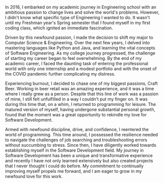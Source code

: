 In 2016, I embarked on my academic journey in Engineering school with an ambitious passion to change lives and solve the world's problems. However, I didn't know what specific type of 
Engineering I wanted to do. It wasn't until my Freshman year's Spring semester that I found myself in my first coding class, which ignited an immediate fascination.

Driven by this newfound passion, I made the decision to shift my major to Computer Science & Engineering. Over the next few years, I delved into mastering languages like Python and Java, and 
learning the vital concepts of Software Engineering. As my college journey progressed, the challenge of starting my career began to feel overwhelming. By the end of my academic career, I faced 
the daunting task of entering the professional world with only one internship and a modest portfolio and with the onset of the COVID pandemic further complicating my distress.

Experiencing burnout, I decided to chase one of my biggest passions, Craft Beer. Working in beer retail was an amazing experience, and it was a time where I really grew as a person. Despite 
that this line of work was a passion of mine, I still felt unfulfilled in a way I couldn't put my finger on. It was during this time that, on a whim, I returned to programming for leisure. The 
matured version of myself, having undergone substantial personal growth, found that the moment was a great opportunity to rekindle my love for Software Development.

Armed with newfound discipline, drive, and confidence, I reentered the world of programming. This time around, I possessed the resilience needed to navigate the challenges of job searching and 
troubleshooting errors without succumbing to stress. Since then, I have diligently worked towards establishing myself in the Software Development field. My journey in Software Development has 
been a unique and transformative experience and recently I have not only learned extensively but also created projects that I never thought I could do before. My commitment to continually 
improving myself propels me forward, and I am eager to grow in my newfound love for this work.
